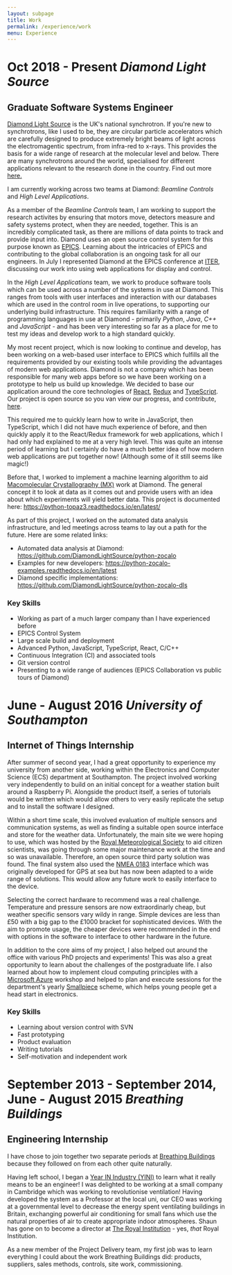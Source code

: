 ```yaml
---
layout: subpage
title: Work
permalink: /experience/work
menu: Experience
---
```


# Oct 2018 - Present _Diamond Light Source_

## **Graduate Software Systems Engineer**

[Diamond Light Source](https://www.diamond.ac.uk) is the UK's national synchrotron.
If you're new to synchrotrons, like I used to be, they are circular particle accelerators which are carefully designed to produce
extremely bright beams of light across the electromagentic spectrum, from infra-red to x-rays.
This provides the basis for a wide range of research at the molecular level and below.
There are many synchrotrons around the world, specialised for different applications relevant to the research done in the country.
Find out more [here.](https://lightsources.org/)

I am currently working across two teams at Diamond: _Beamline Controls_ and _High Level Applications_.

As a member of the _Beamline Controls_ team, I am working to support the research activites by ensuring that motors move, detectors measure and
safety systems protect, when they are needed, together.
This is an incredibly complicated task, as there are millions of data points to track and provide input into.
Diamond uses an open source control system for this purpose known as [EPICS](https://epics.anl.gov/).
Learning about the intricacies of EPICS and contributing to the global collaboration is an ongoing task for all our engineers.
In July I represented Diamond at the EPICS conference at [ITER](https://www.iter.org/), discussing our work into using web
applications for display and control.

In the _High Level Applications_ team, we work to produce software tools which can be used across a number of the systems in use at Diamond.
This ranges from tools with user interfaces and interaction with our databases which are used in the control room in live operations, to supporting our underlying build infrastructure.
This requires familiarity with a range of programming languages in use at Diamond - primarily _Python_, _Java_, _C++_ and _JavaScript_ - and has been very interesting so far as a place for me to test my ideas and develop work to a high standard quickly.

My most recent project, which is now looking to continue and develop, has been working on a web-based user interface to EPICS which fulfills all the requirements provided by our existing tools while providing the advantages of modern web applications.
Diamond is not a company which has been responsible for many web apps before so we have been working on a prototype to help us build up knowledge.
We decided to base our application around the core technologies of [React](https://reactjs.org/), [Redux](https://redux.js.org/) and [TypeScript](https://www.typescriptlang.org/).
Our project is open source so you van view our progress, and contribute, [here](https://github.com/dls-controls/cs-web-proto).

This required me to quickly learn how to write in JavaScript, then TypeScript, which I did not have much experience of before, and then quickly apply it to the React/Redux framework for web applications, which I had only had explained to me at a very high level.
This was quite an intense period of learning but I certainly do have a much better idea of how modern web applications are put together now!
(Although some of it still seems like magic!)

Before that, I worked to implement a machine learning algorithm to aid [Macomolecular Crystallography (MX)](https://www.diamond.ac.uk/Instruments/Techniques/Diffraction/MX) work at Diamond.
The general concept it to look at data as it comes out and provide users with an idea about which experiments will yield better data.
This project is documented here: <https://python-topaz3.readthedocs.io/en/latest/>

As part of this project, I worked on the automated data analysis infrastructure, and led meetings across teams to lay out a path for the future.
Here are some related links:

- Automated data analysis at Diamond: <https://github.com/DiamondLightSource/python-zocalo>
- Examples for new developers: <https://python-zocalo-examples.readthedocs.io/en/latest>
- Diamond specific implementations: <https://github.com/DiamondLightSource/python-zocalo-dls>

### Key Skills

- Working as part of a much larger company than I have experienced before
- EPICS Control System
- Large scale build and deployment
- Advanced Python, JavaScript, TypeScript, React, C/C++
- Continuous Integration (CI) and associated tools
- Git version control
- Presenting to a wide range of audiences (EPICS Collaboration vs public tours of Diamond)

# June - August 2016 _University of Southampton_

## **Internet of Things Internship**

After summer of second year, I had a great opportunity to experience my university from another side, working within the Electronics and Computer Science (ECS) department at Southampton.
The project involved working very independently to build on an initial concept for a weather station built around a Raspberry Pi.
Alongside the product itself, a series of tutorials would be written which would allow others to very easily replicate the setup and to install the software I designed.

Within a short time scale, this involved evaluation of multiple sensors and communication systems, as well as finding a suitable open source interface and store for the weather data.
Unfortunately, the main site we were hoping to use, which was hosted by the [Royal Meteorological Society](https://www.rmets.org/) to aid citizen scientists, was going through some major maintenance work at the time and so was unavailable.
Therefore, an open source third party solution was found.
The final system also used the [NMEA 0183](https://en.wikipedia.org/wiki/NMEA_0183) interface which was originally developed for GPS at sea but has now been adapted to a wide range of solutions.
This would allow any future work to easily interface to the device.

Selecting the correct hardware to recommend was a real challenge.
Temperature and pressure sensors are now extraordinarly cheap, but weather specific sensors vary wildy in range.
Simple devices are less than £50 with a big gap to the £1000 bracket for sophisticated devices.
With the aim to promote usage, the cheaper devices were recommended in the end with options in the software to interface to other hardware in the future.

In addition to the core aims of my project, I also helped out around the office with various PhD projects and experiments!
This was also a great opportunity to learn about the challenges of the postgraduate life.
I also learned about how to implement cloud computing principles with a [Microsoft Azure](https://azure.microsoft.com/en-gb/) workshop and helped to plan and execute sessions for the department's yearly [Smallpiece](https://www.smallpeicetrust.org.uk/) scheme, which helps young people get a head start in electronics.

### Key Skills

- Learning about version control with SVN
- Fast prototyping
- Product evaluation
- Writing tutorials
- Self-motivation and independent work

# September 2013 - September 2014, June - August 2015 _Breathing Buildings_

## **Engineering Internship**

I have chose to join together two separate periods at [Breathing Buildings](https://www.breathingbuildings.com/)
because they followed on from each other quite naturally.

Having left school, I began a [Year IN Industry (YINI)](https://www.etrust.org.uk/the-year-in-industry) to learn what it really means to be an engineer!
I was delighted to be working at a small company in Cambridge which was working to revolutionise ventilation!
Having developed the system as a Professor at the local uni, our CEO was working at a governmental level to decrease the energy spent ventilating buildings in Britain, exchanging powerful air conditioning for small fans which use the natural properties of air to create appropriate indoor atmospheres.
Shaun has gone on to become a director at [The Royal Institution](https://www.rigb.org/about/news/spring-2018/director-announcement) - yes, _that_ Royal Institution.

As a new member of the Project Delivery team, my first job was to learn everything I could about the work Breathing Buildings did: products, suppliers, sales methods, controls, site work, commissioning.

